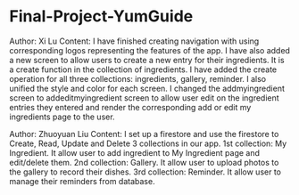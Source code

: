 # Final-Project-YumGuide

Author: Xi Lu
Content: I have finished creating navigation with using corresponding logos representing the features of the app. I have also added a new screen to allow users to create a new entry for their ingredients. It is a create function in the collection of ingredients.
I have added the create operation for all three collections: ingredients, gallery, reminder. I also unified the style and color for each screen.
I changed the addmyingredient screen to addeditmyingredient screen to allow user edit on the ingredient entries they entered and render the corresponding add or edit my ingredients page to the user.

Author: Zhuoyuan Liu
Content: I set up a firestore and use the firestore to Create, Read, Update and Delete 3 collections in our app.
1st collection: My Ingredient. It allow user to add ingredient to My Ingredient page and edit/delete them.
2nd collection: Gallery. It allow user to upload photos to the gallery to record their dishes.
3rd collection: Reminder. It allow user to manage their reminders from database.
